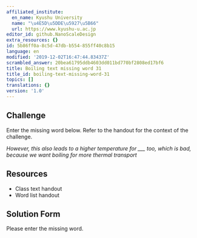 ```yaml
---
affiliated_institute:
  en_name: Kyushu University
  name: "\u4E5D\u5DDE\u5927\u5B66"
  url: https://www.kyushu-u.ac.jp
editor_id: github.NanoScaleDesign
extra_resources: {}
id: 5b86ff0a-8c5d-47db-b554-855ff40c8b15
language: en
modified: '2019-12-02T16:47:44.83437Z'
scrambled_answer: 20bea61795ddb4603dd011bd770bf2808ed17bf6
title: Boiling text missing word 31
title_id: boiling-text-missing-word-31
topics: []
translations: {}
version: '1.0'
---
```


## Challenge
Enter the missing word below. Refer to the handout for the context of the challenge.

*However, this also leads to a higher temperature for ___ too, which is bad, because we want boiling for more thermal transport*


## Resources
- Class text handout
- Word list handout


## Solution Form
Please enter the missing word.
